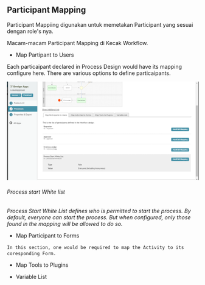 ## Participant Mapping ##

Participant Mappiing digunakan untuk memetakan Participant yang sesuai dengan role's nya.

Macam-macam Participant Mapping di Kecak Workflow.

- Map Partipant to Users 

Each particaipant declared in Process Design would have its mapping configure here. There are various options to define particaipants.

<img src="https://raw.githubusercontent.com/kinnara-digital-studio/kecak-workflow/master/docs/assets/buildingPlugins-mapParticipantToUsers.png" alt="buildingPlugins-mapParticipantToUsers" />

###### Process start White list ######

*Process Start White List defines who is permitted to start the process. By default, everyone can start the process.  But when configured, only those found in the mapping will be allowed to do so.*

- Map Participant to Forms 

```
In this section, one would be required to map the Activity to its coresponding Form.
```

- Map Tools to Plugins 

- Variable List



